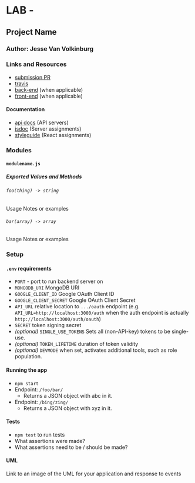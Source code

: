 # LAB - 

## Project Name

### Author: Jesse Van Volkinburg

### Links and Resources
* [submission PR](http://xyz.com)
* [travis](http://xyz.com)
* [back-end](http://xyz.com) (when applicable)
* [front-end](http://xyz.com) (when applicable)

#### Documentation
* [api docs](http://xyz.com) (API servers)
* [jsdoc](http://xyz.com) (Server assignments)
* [styleguide](http://xyz.com) (React assignments)

### Modules
#### `modulename.js`
##### Exported Values and Methods

###### `foo(thing) -> string`
Usage Notes or examples

###### `bar(array) -> array`
Usage Notes or examples

### Setup
#### `.env` requirements
- `PORT` - port to run backend server on
- `MONGODB_URI` MongoDB URI
- `GOOGLE_CLIENT_ID` Google OAuth Client ID
- `GOOGLE_CLIENT_SECRET` Google OAuth Client Secret
- `API_URL` relative location to `.../oauth` endpoint (e.g. `API_URL=http://localhost:3000/auth` when the auth endpoint
 is 
actually
`http://localhost:3000/auth/oauth`)
- `SECRET` token signing secret
- _(optional)_ `SINGLE_USE_TOKENS` Sets all (non-API-key) tokens to be single-use.
- _(optional)_ `TOKEN_LIFETIME` duration of token validity
- _(optional)_ `DEVMODE` when set, activates additional tools, such as role population.

#### Running the app
* `npm start`
* Endpoint: `/foo/bar/`
  * Returns a JSON object with abc in it.
* Endpoint: `/bing/zing/`
  * Returns a JSON object with xyz in it.
  
#### Tests
* `npm test` to run tests
* What assertions were made?
* What assertions need to be / should be made?

#### UML
Link to an image of the UML for your application and response to events
